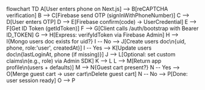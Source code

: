 flowchart TD
  A[User enters phone on Next.js] --> B[reCAPTCHA verification]
  B --> C[Firebase send OTP (signInWithPhoneNumber)]
  C --> D[User enters OTP]
  D --> E[Firebase confirm(code) -> UserCredential]
  E --> F[Get ID Token (getIdToken)]
  F --> G[Client calls /auth/bootstrap with Bearer ID_TOKEN]
  G --> H[Express: verifyIdToken via Firebase Admin]
  H --> I{Mongo users doc exists for uid?}
  I -- No --> J[Create users doc\n{uid, phone, role:'user', createdAt}]
  I -- Yes --> K[Update users doc\n{lastLoginAt, phone (if missing)}]
  J --> L[Optional: set custom claims\n(e.g., role) via Admin SDK]
  K --> L
  L --> M[Return app profile\n(users + defaults)]
  M --> N{Guest cart present?}
  N -- Yes --> O[Merge guest cart -> user cart\nDelete guest cart]
  N -- No --> P[Done: user session ready]
  O --> P
